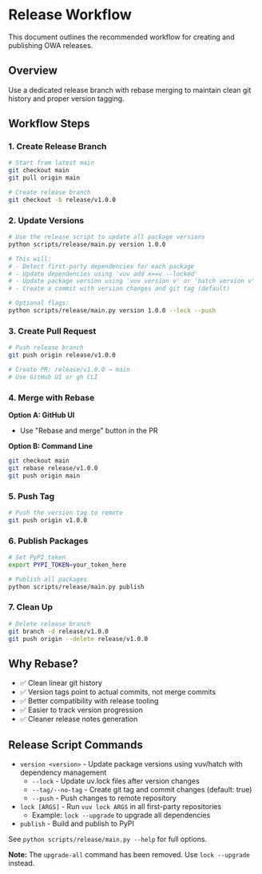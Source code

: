 # Release Workflow

This document outlines the recommended workflow for creating and publishing OWA releases.

## Overview

Use a dedicated release branch with rebase merging to maintain clean git history and proper version tagging.

## Workflow Steps

### 1. Create Release Branch

```bash
# Start from latest main
git checkout main
git pull origin main

# Create release branch
git checkout -b release/v1.0.0
```

### 2. Update Versions

```bash
# Use the release script to update all package versions
python scripts/release/main.py version 1.0.0

# This will:
# - Detect first-party dependencies for each package
# - Update dependencies using 'vuv add x==v --locked'
# - Update package version using 'vuv version v' or 'hatch version v'
# - Create a commit with version changes and git tag (default)

# Optional flags:
python scripts/release/main.py version 1.0.0 --lock --push
```

### 3. Create Pull Request

```bash
# Push release branch
git push origin release/v1.0.0

# Create PR: release/v1.0.0 → main
# Use GitHub UI or gh CLI
```

### 4. Merge with Rebase

**Option A: GitHub UI**
- Use "Rebase and merge" button in the PR

**Option B: Command Line**
```bash
git checkout main
git rebase release/v1.0.0
git push origin main
```

### 5. Push Tag

```bash
# Push the version tag to remote
git push origin v1.0.0
```

### 6. Publish Packages

```bash
# Set PyPI token
export PYPI_TOKEN=your_token_here

# Publish all packages
python scripts/release/main.py publish
```

### 7. Clean Up

```bash
# Delete release branch
git branch -d release/v1.0.0
git push origin --delete release/v1.0.0
```

## Why Rebase?

- ✅ Clean linear git history
- ✅ Version tags point to actual commits, not merge commits
- ✅ Better compatibility with release tooling
- ✅ Easier to track version progression
- ✅ Cleaner release notes generation

## Release Script Commands

- `version <version>` - Update package versions using vuv/hatch with dependency management
  - `--lock` - Update uv.lock files after version changes
  - `--tag/--no-tag` - Create git tag and commit changes (default: true)
  - `--push` - Push changes to remote repository
- `lock [ARGS]` - Run `vuv lock ARGS` in all first-party repositories
  - Example: `lock --upgrade` to upgrade all dependencies
- `publish` - Build and publish to PyPI

See `python scripts/release/main.py --help` for full options.

**Note:** The `upgrade-all` command has been removed. Use `lock --upgrade` instead.
